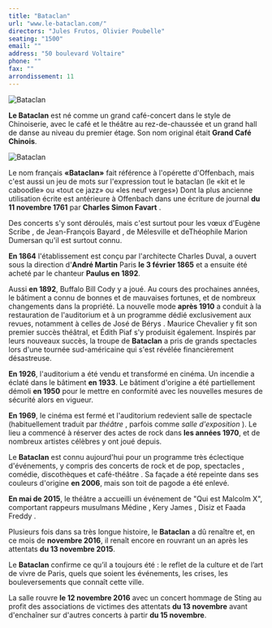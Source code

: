 ```yaml
---
title: "Bataclan"
url: "www.le-bataclan.com/"
directors: "Jules Frutos, Olivier Poubelle"
seating: "1500"
email: ""
address: "50 boulevard Voltaire"
phone: ""
fax: ""
arrondissement: 11
---
```


![Bataclan](../images/11eme/bataclan/bataclan-1.jpg)

**Le Bataclan** est né comme un grand café-concert dans le style de Chinoiserie, avec le café et le théâtre au rez-de-chaussée et un grand hall de danse au niveau du premier étage. Son nom original était **Grand Café Chinois**. 

![Bataclan](../images/11eme/bataclan/bataclan-2.jpg)

Le nom français **«Bataclan»** fait référence à l'opérette d'Offenbach, mais c'est aussi un jeu de mots sur l'expression tout le bataclan (le «kit et le caboodle» ou «tout ce jazz» ou «les neuf verges»)  Dont la plus ancienne utilisation écrite est antérieure à Offenbach dans une écriture de journal **du 11 novembre 1761** par **Charles Simon Favart** .

Des concerts s'y sont déroulés, mais c'est surtout pour les vœux d'Eugène Scribe , de Jean-François Bayard , de Mélesville et deThéophile Marion Dumersan qu'il est surtout connu. 

**En 1864** l'établissement est conçu par l'architecte Charles Duval, a ouvert sous la direction d'**André Martin** Paris **le 3 février 1865** et a ensuite été acheté par le chanteur **Paulus en 1892**.

Aussi **en 1892**, Buffalo Bill Cody y a joué. Au cours des prochaines années, le bâtiment a connu de bonnes et de mauvaises fortunes, et de nombreux changements dans la propriété. La nouvelle mode **après 1910** a conduit à la restauration de l'auditorium et à un programme dédié exclusivement aux revues, notamment à celles de José de Bérys . Maurice Chevalier y fit son premier succès théâtral, et Édith Piaf s'y produisit également. Inspirés par leurs nouveaux succès, la troupe de **Bataclan** a pris de grands spectacles lors d'une tournée sud-américaine qui s'est révélée financièrement désastreuse.

**En 1926**, l'auditorium a été vendu et transformé en cinéma. Un incendie a éclaté dans le bâtiment **en 1933**. Le bâtiment d'origine a été partiellement démoli **en 1950** pour le mettre en conformité avec les nouvelles mesures de sécurité alors en vigueur. 

**En 1969**, le cinéma est fermé et l'auditorium redevient salle de spectacle (habituellement traduit par _théâtre_ , parfois comme _salle d'exposition_ ). Le lieu a commencé à réserver des actes de rock dans **les années 1970**, et de nombreux artistes célèbres y ont joué depuis.

Le **Bataclan** est connu aujourd'hui pour un programme très éclectique d'événements, y compris des concerts de rock et de pop, spectacles , comédie, discothèques et café-théâtre . Sa façade a été repeinte dans ses couleurs d'origine **en 2006**, mais son toit de pagode a été enlevé.

**En mai de 2015**, le théâtre a accueilli un événement de "Qui est Malcolm X", comportant rappeurs musulmans Médine , Kery James , Disiz et Faada Freddy .

Plusieurs fois dans sa très longue histoire, le **Bataclan** a dû renaître et, en ce mois de **novembre 2016**, il renaît encore en rouvrant un an après les attentats **du 13 novembre 2015**. 

Le **Bataclan** confirme ce qu’il a toujours été : le reflet de la culture et de l’art de vivre de Paris, quels que soient les événements, les crises, les bouleversements que connaît cette ville.
 
La salle rouvre **le 12 novembre 2016** avec un concert hommage de Sting au profit des associations de victimes des attentats **du 13 novembre** avant d'enchaîner sur d'autres concerts à partir **du 15 novembre**.

